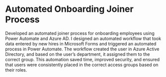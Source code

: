 # Automated Onboarding Joiner Process

Developed an automated joiner process for onboarding employees using Power Automate and Azure AD. I designed an automated workflow that took data entered by new hires in Microsoft Forms and triggered an automated process in Power Automate. The workflow created the user in Azure Active Directory, and based on the user’s department, it assigned them to the correct group. This automation saved time, improved security, and ensured that users were consistently placed in the correct access groups based on their roles.
